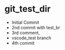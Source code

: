 # git_test_dir

* Initial Commit
* 2nd commit with test_br
* 3rd comment, 
* vscode_test branch
* 4th commit
